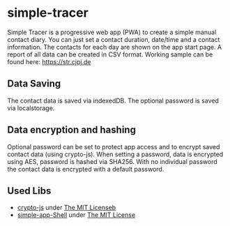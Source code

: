 # simple-tracer
Simple Tracer is a progressive web app (PWA) to create a simple manual contact diary. 
You can just set a contact duration, date/time and a contact information.
The contacts for each day are shown on the app start page. 
A report of all data can be created in CSV format.
Working sample can be found here: https://str.cjpj.de

## Data Saving
The contact data is saved via indexedDB. 
The optional password is saved via localstorage.

## Data encryption and hashing
Optional password can be set to protect app access and to encrypt saved contact data (using crypto-js).
When setting a password, data is encrypted using AES, password is hashed via SHA256.
With no individual password the contact data is encrypted with a default password.

## Used Libs
- [crypto-js](https://github.com/brix/crypto-js) under [The MIT Licenseb](https://github.com/brix/crypto-js/blob/develop/LICENSE)
- [simple-app-Shell](https://github.com/cjpjwa/simple-app-shell) under [The MIT License](https://github.com/cjpjwa/simple-app-shell/blob/master/LICENSE)
